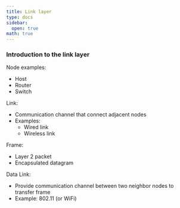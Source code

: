 ```yaml
---
title: Link layer
type: docs
sidebar:
  open: true
math: true
---
```


### Introduction to the link layer

Node examples:
- Host
- Router
- Switch

Link:
- Communication channel that connect adjacent nodes
- Examples:
  - Wired link
  - Wireless link

Frame:
- Layer 2 packet
- Encapsulated datagram

Data Link:
- Provide communication channel between two neighbor nodes to transfer frame
- Example: 802.11 (or WiFi)
